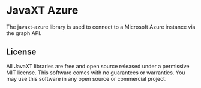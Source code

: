# JavaXT Azure
The javaxt-azure library is used to connect to a Microsoft Azure instance via the
graph API.


## License
All JavaXT libraries are free and open source released under a permissive MIT license.
This software comes with no guarantees or warranties. You may use this software in any open source or commercial project.